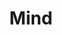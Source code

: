 ---
title: "Mind"

domain:
  grantedPower: |
    Gain a +2 bonus on _bluff_, _diplomacy_, and _sense motive_ checks. Gain a +2 bonus on Will saves against enchantment spells and effects.
  spells: |
     1. {% spell_link comprehend-languages %}
     1. {% spell_link detect-thoughts %}
     1. {% spell_link telepathic-bond-lesser %}
     1. {% spell_link discern-lies %}
     1. {% spell_link telepathic-bond %}
     1. {% spell_link probe-thoughts %}
     1. {% spell_link brain-spider %}
     1. {% spell_link mind-blank %}
     1. {% spell_link weird %}
---